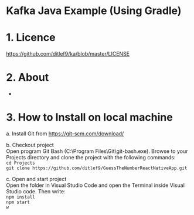 # Kafka Java Example (Using Gradle)

# 1. Licence
https://github.com/ditlef9/ka/blob/master/LICENSE

# 2. About
-

# 3. How to Install on local machine
a. Install Git from https://git-scm.com/download/<br />

b. Checkout project<br />
Open program Git Bash (C:\Program Files\Git\git-bash.exe). Browse to your Projects directory and clone the project with the following commands:<br />
`cd Projects`<br />
`git clone https://github.com/ditlef9/GuessTheNumberReactNativeApp.git`

c. Open and start project<br />
Open the folder in Visual Studio Code and open the Terminal inside Visual Studio code. Then write:<br />
`npm install`<br />
`npm start`<br />
`w`<br />
